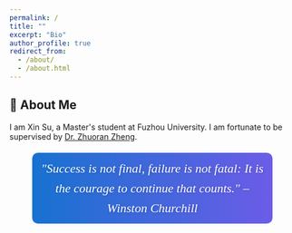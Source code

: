 ```yaml
---
permalink: /
title: ""
excerpt: "Bio"
author_profile: true
redirect_from: 
  - /about/
  - /about.html
---
```

## 👋 About Me
I am Xin Su, a Master's student at Fuzhou University. I am fortunate to be supervised by [Dr. Zhuoran Zheng](https://scholar.google.com/citations?user=pXzPL-sAAAAJ&hl=zh-CN&oi=ao).
<div id="motto" class="simple-motto">"Success is not final, failure is not fatal: It is the courage to continue that counts." – Winston Churchill</div>

<style>
.simple-motto {
    font-style: italic;
    font-size: 22px;
    color: #333;
    margin: 20px 0;
    text-align: center;
    font-family: 'Georgia', serif;
    font-weight: 500;
    max-width: 80%;
    margin-left: auto;
    margin-right: auto;
    line-height: 1.6;
    background: linear-gradient(to right, #1772d0, #6c5ce7);
    padding: 10px;
    border-radius: 10px;
    color: white;
    text-shadow: 1px 1px 5px rgba(0, 0, 0, 0.2);
}
</style>
